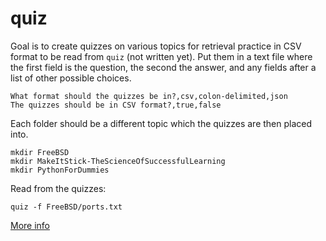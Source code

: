 quiz
====

Goal is to create quizzes on various topics for retrieval practice in CSV format to be read from `quiz` (not written yet).
Put them in a text file where the first field is the question, the second the answer, and any fields after a list of other possible choices.

```
What format should the quizzes be in?,csv,colon-delimited,json
The quizzes should be in CSV format?,true,false
```

Each folder should be a different topic which the quizzes are then placed into.

```
mkdir FreeBSD
mkdir MakeItStick-TheScienceOfSuccessfulLearning
mkdir PythonForDummies
```

Read from the quizzes:
```
quiz -f FreeBSD/ports.txt
```

[More info](http://www.amazon.com/Make-It-Stick-Successful-Learning/dp/0674729013)

